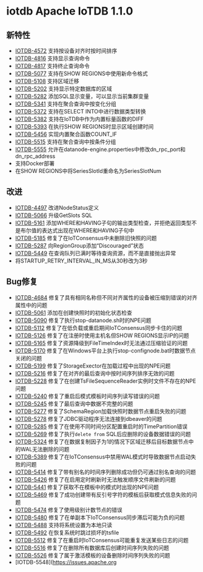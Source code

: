 # iotdb Apache IoTDB 1.1.0

## 新特性

- [IOTDB-4572](https://issues.apache.org/jira/browse/IOTDB-4572) 支持按设备对齐时按时间排序
- [IOTDB-4816](https://issues.apache.org/jira/browse/IOTDB-4816) 支持显示查询命令
- [IOTDB-4817](https://issues.apache.org/jira/browse/IOTDB-4817) 支持终止查询命令
- [IOTDB-5077](https://issues.apache.org/jira/browse/IOTDB-5077) 支持在SHOW REGIONS中使用新命令格式
- [IOTDB-5108](https://issues.apache.org/jira/browse/IOTDB-5108) 支持区域迁移
- [IOTDB-5202](https://issues.apache.org/jira/browse/IOTDB-5202) 支持显示特定数据库的区域
- [IOTDB-5282](https://issues.apache.org/jira/browse/IOTDB-5282) 添加SQL显示变量，可以显示当前集群变量
- [IOTDB-5341](https://issues.apache.org/jira/browse/IOTDB-5341) 支持在聚合查询中按变化分组
- [IOTDB-5372](https://issues.apache.org/jira/browse/IOTDB-5372) 支持在SELECT INTO中进行数据类型转换
- [IOTDB-5382](https://issues.apache.org/jira/browse/IOTDB-5382) 支持在IoTDB中作为内置标量函数的DIFF
- [IOTDB-5393](https://issues.apache.org/jira/browse/IOTDB-5393) 在执行SHOW REGIONS时显示区域创建时间
- [IOTDB-5456](https://issues.apache.org/jira/browse/IOTDB-5456) 实现内置聚合函数COUNT_IF
- [IOTDB-5515](https://issues.apache.org/jira/browse/IOTDB-5515) 支持在聚合查询中按条件分组
- [IOTDB-5555](https://issues.apache.org/jira/browse/IOTDB-5555) 允许在datanode-engine.properties中修改dn_rpc_port和dn_rpc_address
- 支持Docker部署
- 在SHOW REGIONS中将SeriesSlotId重命名为SeriesSlotNum

## 改进

- [IOTDB-4497](https://issues.apache.org/jira/browse/IOTDB-4497) 改进NodeStatus定义
- [IOTDB-5066](https://issues.apache.org/jira/browse/IOTDB-5066) 升级GetSlots SQL
- [IOTDB-5161](https://issues.apache.org/jira/browse/IOTDB-5161) 添加WHERE和HAVING子句的输出类型检查，并拒绝返回类型不是布尔值的表达式出现在WHERE和HAVING子句中
- [IOTDB-5185](https://issues.apache.org/jira/browse/IOTDB-5185) 修复了在IoTConsensus中未删除旧快照的问题
- [IOTDB-5287](https://issues.apache.org/jira/browse/IOTDB-5287) 向RegionGroup添加“Discouraged”状态
- [IOTDB-5449](https://issues.apache.org/jira/browse/IOTDB-5449) 在查询队列已满时等待查询资源，而不是直接抛出异常
- 将STARTUP_RETRY_INTERVAL_IN_MS从30秒改为3秒

## Bug修复

- [IOTDB-4684](https://issues.apache.org/jira/browse/IOTDB-4684) 修复了具有相同名称但不同对齐属性的设备被压缩到错误的对齐属性中的问题
- [IOTDB-5061](https://issues.apache.org/jira/browse/IOTDB-5061) 添加在创建快照时的初始化状态检查
- [IOTDB-5090](https://issues.apache.org/jira/browse/IOTDB-5090) 修复了执行stop-datanode.sh时的NPE问题
- [IOTDB-5112](https://issues.apache.org/jira/browse/IOTDB-5112) 修复了在低负载或重启期间IoTConsensus同步卡住的问题
- [IOTDB-5126](https://issues.apache.org/jira/browse/IOTDB-5126) 修复了在注册时使用主机名但SHOW REGIONS显示IP的问题
- [IOTDB-5165](https://issues.apache.org/jira/browse/IOTDB-5165) 修复了资源降级到FileTimeIndex时无法通过压缩验证的问题
- [IOTDB-5170](https://issues.apache.org/jira/browse/IOTDB-5170) 修复了在Windows平台上执行stop-confignode.bat时数据节点关闭的问题
- [IOTDB-5199](https://issues.apache.org/jira/browse/IOTDB-5199) 修复了StorageExector在加载过程中出现的NPE问题
- [IOTDB-5216](https://issues.apache.org/jira/browse/IOTDB-5216) 修复了在对齐的最后查询中按时间序列排序无效的问题
- [IOTDB-5228](https://issues.apache.org/jira/browse/IOTDB-5228) 修复了在创建TsFileSequenceReader实例时文件不存在的NPE问题
- [IOTDB-5240](https://issues.apache.org/jira/browse/IOTDB-5240) 修复了重启后模式模板时间序列读写错误的问题
- [IOTDB-5245](https://issues.apache.org/jira/browse/IOTDB-5245) 修复了最后查询中数据不完整的问题
- [IOTDB-5277](https://issues.apache.org/jira/browse/IOTDB-5277) 修复了SchemaRegion加载快照时数据节点重启失败的问题
- [IOTDB-5278](https://issues.apache.org/jira/browse/IOTDB-5278) 修复了JDBC驱动程序无法连接到dbeaver的问题
- [IOTDB-5285](https://issues.apache.org/jira/browse/IOTDB-5285) 修复了在使用不同时间分区配置重启时的TimePartition错误
- [IOTDB-5269](https://issues.apache.org/jira/browse/IOTDB-5269) 修复了执行`delete from` SQL后应删除的设备数据错误的问题
- [IOTDB-5324](https://issues.apache.org/jira/browse/IOTDB-5324) 修复了在数据复制因子为1的情况下区域迁移后目标数据节点中的WAL无法删除的问题
- [IOTDB-5389](https://issues.apache.org/jira/browse/IOTDB-5389) 修复了在IoTConsensus中禁用WAL模式时导致数据节点启动失败的问题
- [IOTDB-5414](https://issues.apache.org/jira/browse/IOTDB-5414) 修复了带有别名的时间序列删除成功但仍可通过别名查询的问题
- [IOTDB-5426](https://issues.apache.org/jira/browse/IOTDB-5426) 修复了在启用定时刷新时无法触发顺序文件刷新的问题
- [IOTDB-5441](https://issues.apache.org/jira/browse/IOTDB-5441) 修复了获取不在模板中的模式时出现的NPE问题
- [IOTDB-5469](https://issues.apache.org/jira/browse/IOTDB-5469) 修复了成功创建带有反引号字符的模板后获取模式信息失败的问题
- [IOTDB-5474](https://issues.apache.org/jira/browse/IOTDB-5474) 修复了使用级别计数节点的错误
- [IOTDB-5480](https://issues.apache.org/jira/browse/IOTDB-5480) 修复了在单副本下IoTConsensus同步滞后可能为负的问题
- [IOTDB-5488](https://issues.apache.org/jira/browse/IOTDB-5488) 支持将系统设置为本地只读
- [IOTDB-5492](https://issues.apache.org/jira/browse/IOTDB-5492) 在恢复系统时跳过损坏的tsfile
- [IOTDB-5512](https://issues.apache.org/jira/browse/IOTDB-5512) 修复了在重启时IoTConsensus可能重复发送某些日志的问题
- [IOTDB-5516](https://issues.apache.org/jira/browse/IOTDB-5516) 修复了在删除所有数据库后创建时间序列失败的问题
- [IOTDB-5526](https://issues.apache.org/jira/browse/IOTDB-5526) 修复了属于激活模板的设备删除时间序列失败的问题
- [IOTDB-5548](https://issues.apache.org